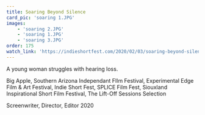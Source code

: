 ```yaml
---
title: Soaring Beyond Silence
card_pic: 'soaring 1.JPG'
images:
    - 'soaring 2.JPG'
    - 'soaring 1.JPG'
    - 'soaring 3.JPG'
order: 175
watch_link: 'https://indieshortfest.com/2020/02/03/soaring-beyond-silence/'
---
```


A young woman struggles with hearing loss.

Big Apple, Southern Arizona Independant FIlm Festival, 
Experimental Edge Film & Art Festival, Indie Short Fest, SPLICE Film Fest, 
Siouxland Inspirational Short Film Festival, The Lift-Off Sessions Selection

Screenwriter, Director, Editor 2020


